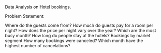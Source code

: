 Data Analysis on Hotel bookings.

Problem Statement:

Where do the guests come from?
How much do guests pay for a room per night?
How does the price per night vary over the year?
Which are the most busy month?
How long do people stay at the hotels?
Bookings by market segment
How many bookings were canceled?
Which month have the highest number of cancelations?

